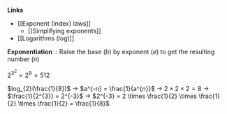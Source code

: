 **Links**
- [[Exponent (Index) laws]] 
	- [[Simplifying exponents]] 
- [[Logarithms (log)]] 

**Exponentiation** :: Raise the base ($b$) by exponent ($e$) to get the resulting number ($n$)

$2^{3^{2}} = 2^{9} = 512$

$log_{2}(\frac{1}{8})$
-> $a^{-n} = \frac{1}{a^{n}}$
-> $2 \times 2 \times 2 = 8$
-> $\frac{1}{2^{3}} = 2^{-3}$
	-> $2^{-3} = 2 \times \frac{1}{2} \times \frac{1}{2} \times \frac{1}{2} = \frac{1}{8}$


